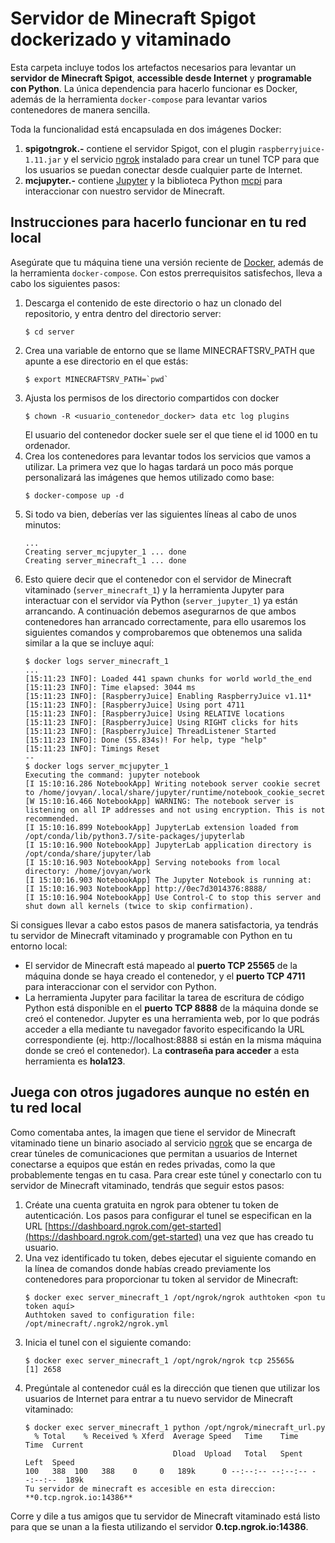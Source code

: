 # Servidor de Minecraft Spigot dockerizado y vitaminado
Esta carpeta incluye todos los artefactos necesarios para levantar un **servidor de Minecraft Spigot**, **accessible desde Internet** y **programable con Python**.
La única dependencia para hacerlo funcionar es Docker, además de la herramienta `docker-compose` para levantar varios contenedores de manera sencilla.

Toda la funcionalidad está encapsulada en dos imágenes Docker:

1. **spigotngrok.-** contiene el servidor Spigot, con el plugin `raspberryjuice-1.11.jar` y el servicio [ngrok](https://ngrok.com/) instalado para crear un tunel TCP para que los usuarios se puedan conectar desde cualquier parte de Internet.
2. **mcjupyter.-** contiene [Jupyter](https://jupyter.org/) y la biblioteca Python [mcpi](https://github.com/martinohanlon/mcpi) para interaccionar con nuestro servidor de Minecraft.
## Instrucciones para hacerlo funcionar en tu red local
Asegúrate que tu máquina tiene una versión reciente de [Docker](https://www.docker.com/), además de la herramienta `docker-compose`. Con estos prerrequisitos satisfechos, lleva a cabo los siguientes pasos:
1. Descarga el contenido de este directorio o haz un clonado del repositorio, y entra dentro del directorio server:
   ```
   $ cd server
   ```
2. Crea una variable de entorno que se llame MINECRAFTSRV_PATH que apunte a ese directorio en el que estás:
   ```
   $ export MINECRAFTSRV_PATH=`pwd`
   ```
3. Ajusta los permisos de los directorio compartidos con docker
   ```
   $ chown -R <usuario_contenedor_docker> data etc log plugins
   ```
   El usuario del contenedor docker suele ser el que tiene el id 1000 en tu ordenador.
4. Crea los contenedores para levantar todos los servicios que vamos a utilizar. La primera vez que lo hagas tardará un poco más porque personalizará las imágenes que hemos utilizado como base:
   ```
   $ docker-compose up -d
   ```
5. Si todo va bien, deberías ver las siguientes líneas al cabo de unos minutos:
   ```
   ...
   Creating server_mcjupyter_1 ... done
   Creating server_minecraft_1 ... done
   ```
6. Esto quiere decir que el contenedor con el servidor de Minecraft vitaminado (`server_minecraft_1`) y la herramienta Jupyter para interactuar con el servidor vía Python (`server_jupyter_1`) ya están arrancando. A continuación debemos asegurarnos de que ambos contenedores han arrancado correctamente, para ello usaremos los siguientes comandos y comprobaremos que obtenemos una salida similar a la que se incluye aquí:
   ```
   $ docker logs server_minecraft_1
   ...
   [15:11:23 INFO]: Loaded 441 spawn chunks for world world_the_end
   [15:11:23 INFO]: Time elapsed: 3044 ms
   [15:11:23 INFO]: [RaspberryJuice] Enabling RaspberryJuice v1.11*
   [15:11:23 INFO]: [RaspberryJuice] Using port 4711
   [15:11:23 INFO]: [RaspberryJuice] Using RELATIVE locations
   [15:11:23 INFO]: [RaspberryJuice] Using RIGHT clicks for hits
   [15:11:23 INFO]: [RaspberryJuice] ThreadListener Started
   [15:11:23 INFO]: Done (55.834s)! For help, type "help"
   [15:11:23 INFO]: Timings Reset
   --
   $ docker logs server_mcjupyter_1
   Executing the command: jupyter notebook
   [I 15:10:16.286 NotebookApp] Writing notebook server cookie secret to /home/jovyan/.local/share/jupyter/runtime/notebook_cookie_secret
   [W 15:10:16.466 NotebookApp] WARNING: The notebook server is listening on all IP addresses and not using encryption. This is not recommended.
   [I 15:10:16.899 NotebookApp] JupyterLab extension loaded from /opt/conda/lib/python3.7/site-packages/jupyterlab
   [I 15:10:16.900 NotebookApp] JupyterLab application directory is /opt/conda/share/jupyter/lab
   [I 15:10:16.903 NotebookApp] Serving notebooks from local directory: /home/jovyan/work
   [I 15:10:16.903 NotebookApp] The Jupyter Notebook is running at:
   [I 15:10:16.903 NotebookApp] http://0ec7d3014376:8888/
   [I 15:10:16.904 NotebookApp] Use Control-C to stop this server and shut down all kernels (twice to skip confirmation).
   ```

Si consigues llevar a cabo estos pasos de manera satisfactoria, ya tendrás tu servidor de Minecraft vitaminado y programable con Python en tu entorno local:

* El servidor de Minecraft está mapeado al **puerto TCP 25565** de la máquina donde se haya creado el contenedor, y el **puerto TCP 4711** para interaccionar con el servidor con Python.
* La herramienta Jupyter para facilitar la tarea de escritura de código Python está disponible en el **puerto TCP 8888** de la máquina donde se creó el contenedor. Jupyter es una herramienta web, por lo que podrás acceder a ella mediante tu navegador favorito especificando la URL correspondiente (ej. http://localhost:8888 si están en la misma máquina donde se creó el contenedor). La **contraseña para acceder** a esta herramienta es **hola123**.

## Juega con otros jugadores aunque no estén en tu red local
Como comentaba antes, la imagen que tiene el servidor de Minecraft vitaminado tiene un binario asociado al servicio [ngrok](https://ngrok.com/) que se encarga de crear túneles de comunicaciones que permitan a usuarios de Internet conectarse a equipos que están en redes privadas, como la que probablemente tengas en tu casa. Para crear este túnel y conectarlo con tu servidor de Minecraft vitaminado, tendrás que seguir estos pasos:

1. Créate una cuenta gratuita en ngrok para obtener tu token de autenticación. Los pasos para configurar el tunel se especifican en la URL [https://dashboard.ngrok.com/get-started](https://dashboard.ngrok.com/get-started) una vez que has creado tu usuario.
2. Una vez identificado tu token, debes ejecutar el siguiente comando en la línea de comandos donde habías creado previamente los contenedores para proporcionar tu token al servidor de Minecraft:
   ```
   $ docker exec server_minecraft_1 /opt/ngrok/ngrok authtoken <pon tu token aquí>
   Authtoken saved to configuration file: /opt/minecraft/.ngrok2/ngrok.yml
   ```
3. Inicia el tunel con el siguiente comando:
   ```
   $ docker exec server_minecraft_1 /opt/ngrok/ngrok tcp 25565&
   [1] 2658
   ```
4. Pregúntale al contenedor cuál es la dirección que tienen que utilizar los usuarios de Internet para entrar a tu nuevo servidor de Minecraft vitaminado:
   ```
   $ docker exec server_minecraft_1 python /opt/ngrok/minecraft_url.py
     % Total    % Received % Xferd  Average Speed   Time    Time     Time  Current
                                    Dload  Upload   Total   Spent    Left  Speed
   100   388  100   388    0     0   189k      0 --:--:-- --:--:-- --:--:--  189k
   Tu servidor de minecraft es accesible en esta direccion: **0.tcp.ngrok.io:14386**
   ```

Corre y dile a tus amigos que tu servidor de Minecraft vitaminado está listo para que se unan a la fiesta utilizando el servidor **0.tcp.ngrok.io:14386**.


